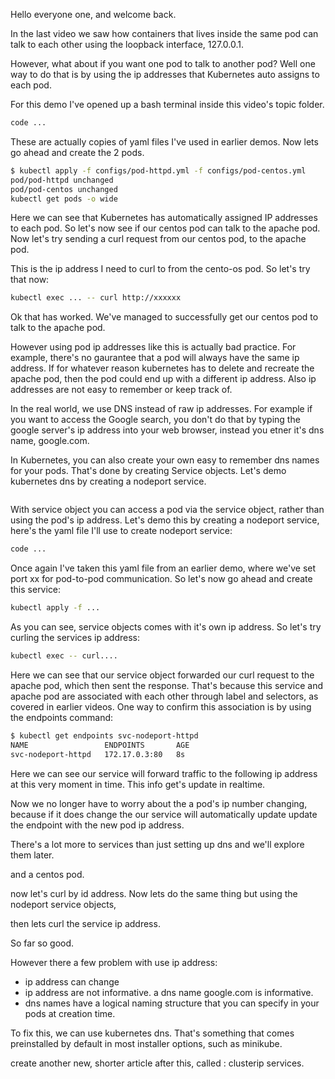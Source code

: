 Hello everyone one, and welcome back.


In the last video we saw how containers that lives inside the same pod can talk to each other using the loopback interface, 127.0.0.1. 

However, what about if you want one pod to talk to another pod? Well one way to do that is by using the ip addresses that Kubernetes auto assigns to each pod.  


For this demo I've opened up a bash terminal inside this video's topic folder.

```bash
code ... 
```

These are actually copies of yaml files I've used in earlier demos. Now lets go ahead and create the 2 pods.  



```bash
$ kubectl apply -f configs/pod-httpd.yml -f configs/pod-centos.yml
pod/pod-httpd unchanged
pod/pod-centos unchanged
kubectl get pods -o wide
```

Here we can see that Kubernetes has automatically assigned IP addresses to each pod. So let's now see if our centos pod can talk to the apache pod. Now let's try sending a curl request from our centos pod, to the apache pod.  

This is the ip address I need to curl to from the cento-os pod. So let's try that now:


```bash
kubectl exec ... -- curl http://xxxxxx
```

Ok that has worked. We've managed to successfully get our centos pod to talk to the apache pod. 

However using pod ip addresses like this is actually bad practice. For example, there's no gaurantee that a pod will always have the same ip address. If for whatever reason kubernetes has to delete and recreate the apache pod, then the pod could end up with a different ip address. Also ip addresses are not easy to remember or keep track of. 

In the real world, we use DNS instead of raw ip addresses. For example if you want to access the Google search, you don't do that by typing the google server's ip address into your web browser, instead you etner it's dns name, google.com. 

In Kubernetes, you can also create your own easy to remember dns names for your pods. That's done by creating Service objects. Let's demo kubernetes dns by creating a nodeport service. 

```

```


With service object you can access a pod via the service object, rather than using the pod's ip address. Let's demo this by creating a nodeport service, here's the yaml file I'll use to create nodeport service:

```bash
code ...
```

Once again I've taken this yaml file from an earlier demo, where we've set port xx for pod-to-pod communication. So let's now go ahead and create this service:


```bash
kubectl apply -f ...
```

As you can see, service objects comes with it's own ip address. So let's try curling the services ip address:

```bash
kubectl exec -- curl....
```

Here we can see that our service object forwarded our curl request to the apache pod, which then sent the response. That's because this service and apache pod are associated with each other through label and selectors, as covered in earlier videos. One way to confirm this association is by using the endpoints command:

```bash
$ kubectl get endpoints svc-nodeport-httpd
NAME                 ENDPOINTS       AGE
svc-nodeport-httpd   172.17.0.3:80   8s
```

Here we can see our service will forward traffic to the following ip address at this very moment in time. This info get's update in realtime. 

Now we no longer have to worry about the a pod's ip number changing, because if it does change the our service will automatically update update the endpoint with the new pod ip address. 




There's a lot more to services than just setting up dns and we'll explore them later. 



and a centos pod. 

now let's curl by id address. Now lets do the same thing but using the nodeport service objects, 

then lets curl the service ip address. 

So far so good. 

However there a few problem with use ip address:

- ip address can change
- ip address are not informative. a dns name google.com is informative. 
- dns names have a logical naming structure that you can specify in your pods at creation time.  

To fix this, we can use kubernetes dns. That's something that comes preinstalled by default in most installer options, such as minikube. 

create another new, shorter article after this, called : clusterip services. 
